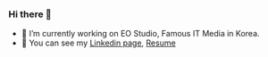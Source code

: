 ### Hi there 👋

<!--
**hongdoojung/hongdoojung** is a ✨ _special_ ✨ repository because its `README.md` (this file) appears on your GitHub profile.

Here are some ideas to get you started:

- 🔭 I’m currently working on ...
- 🌱 I’m currently learning ...
- 👯 I’m looking to collaborate on ...
- 🤔 I’m looking for help with ...
- 💬 Ask me about ...
- 📫 How to reach me: ...
- 😄 Pronouns: ...
- ⚡ Fun fact: ...
-->

- 🔭 I’m currently working on EO Studio, Famous IT Media in Korea.
- 👯 You can see my [Linkedin page](https://www.linkedin.com/in/hongdoojung/), [Resume](https://github.com/hongdoojung/RESUME)


 <!--
[![Solved.ac Profile](http://mazassumnida.wtf/api/v2/generate_badge?boj=jja02059)](https://solved.ac/jja02059/)

[![Leetcode Stats](https://leetcard.jacoblin.cool/hongdoojung?theme=unicorn&ext=heatmap)](https://leetcode.com/hongdoojung)

-->
